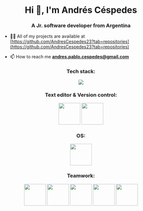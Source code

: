 <h1 align="center">Hi 👋, I'm Andrés Céspedes</h1>
<h3 align="center">A Jr. software developer from Argentina</h3>

- 👨‍💻 All of my projects are available at [https://github.com/AndresCespedes23?tab=repositories](https://github.com/AndresCespedes23?tab=repositories)

- 📫 How to reach me **andres.pablo.cespedes@gmail.com**


<h3 align="center">Tech stack:</h3>

<p align="center"> 
  <img src="https://upload.wikimedia.org/wikipedia/commons/thumb/9/94/MERN-logo.png/640px-MERN-logo.png"> 
</p>

<h3 align="center">Text editor & Version control:</h3> 
<p align="center"> 
  <img src="https://logowik.com/content/uploads/images/visual-studio-code7642.jpg" width="70" height="70">
  <img src="https://pic.clubic.com/v1/images/1506201/raw" width="70" height="70">
</p>

<h3 align="center">OS:</h3> 
<p align="center"> 
  <img src="https://icon-library.com/images/png-to-icon-windows-10/png-to-icon-windows-10-10.jpg" width="70" height="70"> 
</p>

<h3 align="center">Teamwork:</h3> 
<p align="center"> 
  <img src="https://j2logo.com/wp-content/uploads/slack-logo.png" width="70" height="70">
  <img src="https://logodownload.org/wp-content/uploads/2017/11/discord-logo-4-1.png" width="70" height="70">
  <img src="https://cdn.worldvectorlogo.com/logos/zoom-app.svg" width="70" height="70">
  <img src="https://cdn.worldvectorlogo.com/logos/google-meet-icon-2020-.svg" width="70" height="70">
  <img src="https://cdn.worldvectorlogo.com/logos/trello.svg" width="70" height="70">
</p>
